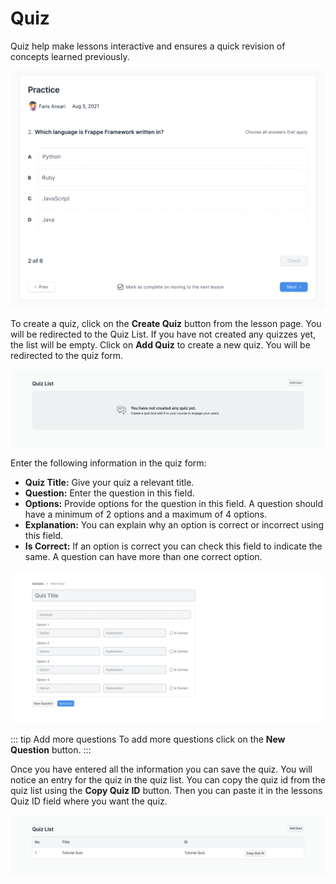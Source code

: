 # Quiz

Quiz help make lessons interactive and ensures a quick revision of concepts learned previously.

![Quiz](../images/quiz-shot.png)

To create a quiz, click on the **Create Quiz** button from the lesson page. You will be redirected to the Quiz List. If you have not created any quizzes yet, the list will be empty. Click on **Add Quiz** to create a new quiz. You will be redirected to the quiz form.

![Quiz List](../images/quiz-list.png)

Enter the following information in the quiz form:

 - **Quiz Title:** Give your quiz a relevant title.
 - **Question:** Enter the question in this field.
 - **Options:** Provide options for the question in this field. A question should have a minimum of 2 options and a maximum of 4 options.
 - **Explanation:** You can explain why an option is correct or incorrect using this field.
 - **Is Correct:** If an option is correct you can check this field to indicate the same. A question can have more than one correct option.

![Quiz Form](../images/quiz-form.png)

::: tip Add more questions
To add more questions click on the **New Question** button.
:::

Once you have entered all the information you can save the quiz. You will notice an entry for the quiz in the quiz list. You can copy the quiz id from the quiz list using the **Copy Quiz ID** button. Then you can paste it in the lessons Quiz ID field where you want the quiz.

![Quiz List](../images/quiz-list-data.png)